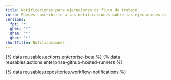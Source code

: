 ```yaml
---
title: Notificaciones para ejecuciones de flujo de trabajo
intro: Puedes suscribirte a las notificaciones sobre las ejecuciones de flujo de trabajo que actives.
versions:
  fpt: '*'
  ghes: '*'
  ghae: '*'
  ghec: '*'
shortTitle: Notificaciones
---
```


{% data reusables.actions.enterprise-beta %}
{% data reusables.actions.enterprise-github-hosted-runners %}

{% data reusables.repositories.workflow-notifications %}
